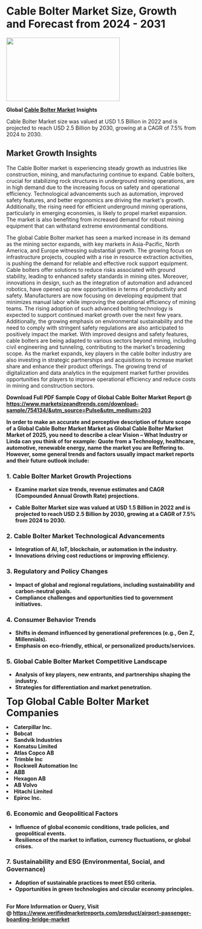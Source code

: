 <H1>Cable Bolter Market Size, Growth and Forecast from 2024 - 2031</H1><img class="aligncenter size-medium wp-image-584254" src="https://thirdeyenews.in/wp-content/uploads/2024/09/Global-Market-Research-300x168.jpeg" alt="" width="300" height="168" /><p><strong>Global&nbsp;<a href="https://www.marketsizeandtrends.com/download-sample/754134/&amp;utm_source=Pulse&amp;utm_medium=203">Cable Bolter Market</a> Insights</strong></p><p>Cable Bolter Market size was valued at USD 1.5 Billion in 2022 and is projected to reach USD 2.5 Billion by 2030, growing at a CAGR of 7.5% from 2024 to 2030.</p><p><h2>Market Growth Insights</h2> <p>The Cable Bolter market is experiencing steady growth as industries like construction, mining, and manufacturing continue to expand. Cable bolters, crucial for stabilizing rock structures in underground mining operations, are in high demand due to the increasing focus on safety and operational efficiency. Technological advancements such as automation, improved safety features, and better ergonomics are driving the market's growth. Additionally, the rising need for efficient underground mining operations, particularly in emerging economies, is likely to propel market expansion. The market is also benefiting from increased demand for robust mining equipment that can withstand extreme environmental conditions.</p> <p><strong></strong></p> <p>The global Cable Bolter market has seen a marked increase in its demand as the mining sector expands, with key markets in Asia-Pacific, North America, and Europe witnessing substantial growth. The growing focus on infrastructure projects, coupled with a rise in resource extraction activities, is pushing the demand for reliable and effective rock support equipment. Cable bolters offer solutions to reduce risks associated with ground stability, leading to enhanced safety standards in mining sites. Moreover, innovations in design, such as the integration of automation and advanced robotics, have opened up new opportunities in terms of productivity and safety. Manufacturers are now focusing on developing equipment that minimizes manual labor while improving the operational efficiency of mining teams. The rising adoption of such advanced bolting technology is expected to support continued market growth over the next few years. Additionally, the growing emphasis on environmental sustainability and the need to comply with stringent safety regulations are also anticipated to positively impact the market. With improved designs and safety features, cable bolters are being adapted to various sectors beyond mining, including civil engineering and tunneling, contributing to the market's broadening scope. As the market expands, key players in the cable bolter industry are also investing in strategic partnerships and acquisitions to increase market share and enhance their product offerings. The growing trend of digitalization and data analytics in the equipment market further provides opportunities for players to improve operational efficiency and reduce costs in mining and construction sectors.</p> <p><strong></p><p><span class=""><strong>Download Full PDF Sample Copy of Global Cable Bolter Market Report</strong> @ <a href="https://www.marketsizeandtrends.com/download-sample/754134/&amp;utm_source=Pulse&amp;utm_medium=203" target="_blank">https://www.marketsizeandtrends.com/download-sample/754134/&amp;utm_source=Pulse&amp;utm_medium=203</a></span></p><p>In order to make an accurate and perceptive description of future scope of a Global&nbsp;Cable Bolter Market Market as Global&nbsp;Cable Bolter Market Market of 2025, you need to describe a clear Vision &ndash; What Industry or Linda can you think of for example: Quote from a Technology, healthcare, automotive, renewable energy, name the market you are Reffering to. However, some general trends and factors usually impact market reports and their future outlook include:</p><h3>1.&nbsp;<strong>Cable Bolter Market Growth Projections</strong></h3><ul><li>Examine market size trends, revenue estimates and CAGR (Compounded Annual Growth Rate) projections.</li><li><p>Cable Bolter Market size was valued at USD 1.5 Billion in 2022 and is projected to reach USD 2.5 Billion by 2030, growing at a CAGR of 7.5% from 2024 to 2030.</p></li></ul><h3>2.&nbsp;<strong>Cable Bolter Market Technological Advancements</strong></h3><ul><li>Integration of AI, IoT, blockchain, or automation in the industry.</li><li>Innovations driving cost reductions or improving efficiency.</li></ul><h3>3.&nbsp;<strong>Regulatory and Policy Changes</strong></h3><ul><li>Impact of global and regional regulations, including sustainability and carbon-neutral goals.</li><li>Compliance challenges and opportunities tied to government initiatives.</li></ul><h3>4.&nbsp;<strong>Consumer Behavior Trends</strong></h3><ul><li>Shifts in demand influenced by generational preferences (e.g., Gen Z, Millennials).</li><li>Emphasis on eco-friendly, ethical, or personalized products/services.</li></ul><h3>5.&nbsp;<strong>Global Cable Bolter Market Competitive Landscape</strong></h3><ul><li>Analysis of key players, new entrants, and partnerships shaping the industry.</li><li>Strategies for differentiation and market penetration.</li></ul><p data-pm-slice="1 1 []"><span style="color: inherit; font-family: inherit; font-size: 25px;">Top Global Cable Bolter Market Companies</span></p><div class="" data-test-id=""><p><li>Caterpillar Inc.</li><li> Bobcat</li><li> Sandvik Industries</li><li> Komatsu Limited</li><li> Atlas Copco AB</li><li> Trimble Inc</li><li> Rockwell Automation Inc</li><li> ABB</li><li> Hexagon AB</li><li> AB Volvo</li><li> Hitachi Limited</li><li> Epiroc Inc.</li></p></div><h3>6.&nbsp;<strong>Economic and Geopolitical Factors</strong></h3><ul><li>Influence of global economic conditions, trade policies, and geopolitical events.</li><li>Resilience of the market to inflation, currency fluctuations, or global crises.</li></ul><h3>7.&nbsp;<strong>Sustainability and ESG (Environmental, Social, and Governance)</strong></h3><ul><li>Adoption of sustainable practices to meet ESG criteria.</li><li>Opportunities in green technologies and circular economy principles.</li></ul><h2><strong style="font-size: 14px;">For More Information or Query, Visit @&nbsp;</strong><a style="background-color: #ffffff; font-size: 14px;" href="https://www.marketsizeandtrends.com/report/cable-bolter-market/" target="_blank">https://www.verifiedmarketreports.com/product/airport-passenger-boarding-bridge-market</a></h2>
